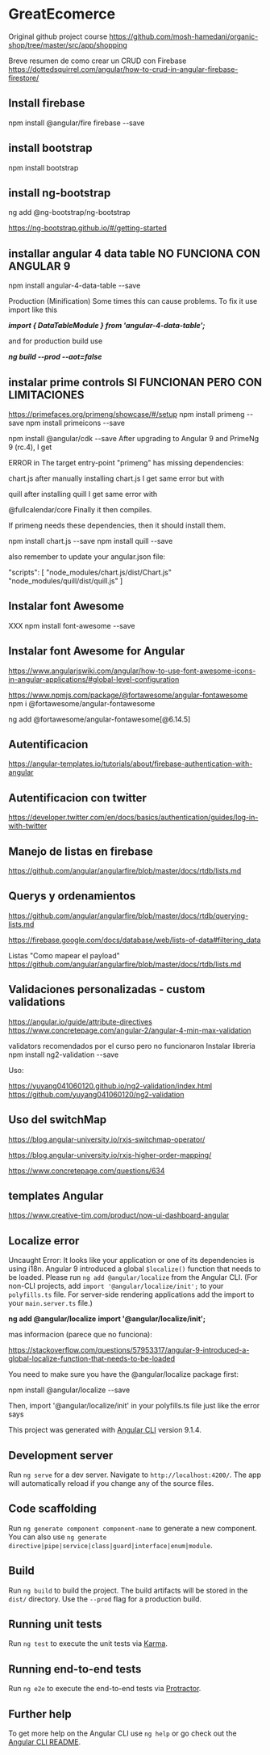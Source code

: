 # GreatEcomerce

Original github project course 
https://github.com/mosh-hamedani/organic-shop/tree/master/src/app/shopping

Breve resumen de como crear un CRUD con Firebase
https://dottedsquirrel.com/angular/how-to-crud-in-angular-firebase-firestore/

## Install firebase
npm install @angular/fire firebase --save

## install bootstrap
npm install bootstrap

## install ng-bootstrap
ng add @ng-bootstrap/ng-bootstrap

https://ng-bootstrap.github.io/#/getting-started



## installar angular 4 data table NO FUNCIONA CON ANGULAR 9

npm install angular-4-data-table --save

Production (Minification)
Some times this can cause problems.
To fix it use import like this

_**import { DataTableModule } from 'angular-4-data-table';**_

and for production build use

_**ng build --prod --aot=false**_

## instalar prime controls SI FUNCIONAN PERO CON LIMITACIONES
https://primefaces.org/primeng/showcase/#/setup
npm install primeng --save
npm install primeicons --save

npm install @angular/cdk --save
After upgrading to Angular 9 and PrimeNg 9 (rc.4), I get

ERROR in The target entry-point "primeng" has missing dependencies:

chart.js
after manually installing chart.js I get same error but with

quill
after installing quill I get same error with

@fullcalendar/core
Finally it then compiles.

If primeng needs these dependencies, then it should install them.

npm install chart.js --save
npm install quill --save

also remember to update your angular.json file:

"scripts": [
"node_modules/chart.js/dist/Chart.js"
"node_modules/quill/dist/quill.js"
]

## Instalar font Awesome
XXX npm install font-awesome --save

## Instalar font Awesome for Angular

https://www.angularjswiki.com/angular/how-to-use-font-awesome-icons-in-angular-applications/#global-level-configuration

https://www.npmjs.com/package/@fortawesome/angular-fontawesome
npm i @fortawesome/angular-fontawesome

ng add @fortawesome/angular-fontawesome[@6.14.5]


## Autentificacion 

https://angular-templates.io/tutorials/about/firebase-authentication-with-angular


## Autentificacion con twitter
https://developer.twitter.com/en/docs/basics/authentication/guides/log-in-with-twitter


## Manejo de listas en firebase
https://github.com/angular/angularfire/blob/master/docs/rtdb/lists.md


## Querys y ordenamientos

https://github.com/angular/angularfire/blob/master/docs/rtdb/querying-lists.md


https://firebase.google.com/docs/database/web/lists-of-data#filtering_data 


Listas "Como mapear el payload"
https://github.com/angular/angularfire/blob/master/docs/rtdb/lists.md

## Validaciones personalizadas  - custom validations
https://angular.io/guide/attribute-directives
https://www.concretepage.com/angular-2/angular-4-min-max-validation

validators recomendados por el curso pero no funcionaron 
Instalar libreria
npm  install ng2-validation --save

Uso:

https://yuyang041060120.github.io/ng2-validation/index.html
https://github.com/yuyang041060120/ng2-validation



## Uso del switchMap
https://blog.angular-university.io/rxjs-switchmap-operator/

https://blog.angular-university.io/rxjs-higher-order-mapping/

https://www.concretepage.com/questions/634

## templates Angular
https://www.creative-tim.com/product/now-ui-dashboard-angular

## Localize error

Uncaught Error: It looks like your application or one of its dependencies is using i18n. Angular 9 introduced a global `$localize()` function that needs to be loaded. Please run `ng add @angular/localize` from the Angular CLI. (For non-CLI projects, add `import '@angular/localize/init';` to your `polyfills.ts` file. For server-side rendering applications add the import to your `main.server.ts` file.)

**ng add @angular/localize**
**import '@angular/localize/init';**

mas informacion (parece que no funciona): 

https://stackoverflow.com/questions/57953317/angular-9-introduced-a-global-localize-function-that-needs-to-be-loaded

You need to make sure you have the @angular/localize package first:

npm install @angular/localize --save

Then, import '@angular/localize/init' in your polyfills.ts file just like the error says



This project was generated with [Angular CLI](https://github.com/angular/angular-cli) version 9.1.4.

## Development server

Run `ng serve` for a dev server. Navigate to `http://localhost:4200/`. The app will automatically reload if you change any of the source files.

## Code scaffolding

Run `ng generate component component-name` to generate a new component. You can also use `ng generate directive|pipe|service|class|guard|interface|enum|module`.

## Build

Run `ng build` to build the project. The build artifacts will be stored in the `dist/` directory. Use the `--prod` flag for a production build.

## Running unit tests

Run `ng test` to execute the unit tests via [Karma](https://karma-runner.github.io).

## Running end-to-end tests

Run `ng e2e` to execute the end-to-end tests via [Protractor](http://www.protractortest.org/).

## Further help

To get more help on the Angular CLI use `ng help` or go check out the [Angular CLI README](https://github.com/angular/angular-cli/blob/master/README.md).
